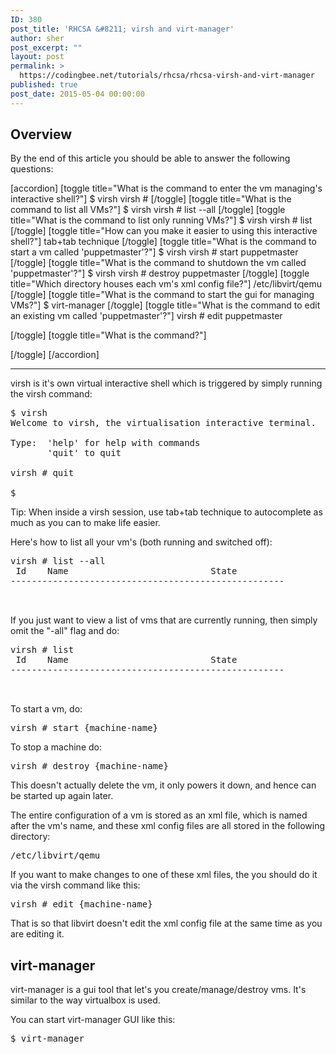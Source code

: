 ```yaml
---
ID: 380
post_title: 'RHCSA &#8211; virsh and virt-manager'
author: sher
post_excerpt: ""
layout: post
permalink: >
  https://codingbee.net/tutorials/rhcsa/rhcsa-virsh-and-virt-manager
published: true
post_date: 2015-05-04 00:00:00
---
```

<h2>Overview</h2>
By the end of this article you should be able to answer the following questions:

[accordion]
[toggle title="What is the command to enter the vm managing's interactive shell?"]
$ virsh
virsh #
[/toggle]
[toggle title="What is the command to list all VMs?"]
$ virsh
virsh # list --all
[/toggle]
[toggle title="What is the command to list only running VMs?"]
$ virsh
virsh # list
[/toggle]
[toggle title="How can you make it easier to using this interactive shell?"]
tab+tab technique
[/toggle]
[toggle title="What is the command to start a vm called 'puppetmaster'?"]
$ virsh
virsh # start puppetmaster
[/toggle]
[toggle title="What is the command to shutdown the vm called 'puppetmaster'?"]
$ virsh
virsh # destroy puppetmaster
[/toggle]
[toggle title="Which directory houses each vm's xml config file?"]
/etc/libvirt/qemu
[/toggle]
[toggle title="What is the command to start the gui for managing VMs?"]
$ virt-manager
[/toggle]
[toggle title="What is the command to edit an existing vm called 'puppetmaster'?"]
virsh # edit puppetmaster

[/toggle]
[toggle title="What is the command?"]


[/toggle]
[/accordion]

<hr/>


virsh is it's own virtual interactive shell which is triggered by simply running the virsh command:


<pre>
$ virsh
Welcome to virsh, the virtualisation interactive terminal.

Type:  'help' for help with commands
       'quit' to quit

virsh # quit

$
</pre>

Tip: When inside a virsh session, use tab+tab technique to autocomplete as much as you can to make life easier.  

Here's how to list all your vm's (both running and switched off):


<pre>
virsh # list --all
 Id    Name                           State
----------------------------------------------------


</pre>


If you just want to view a list of vms that are currently running, then simply omit the "-all" flag and do:


<pre>
virsh # list
 Id    Name                           State
----------------------------------------------------


</pre>


To start a vm, do:


<pre>
virsh # start {machine-name}
</pre>


To stop a machine do:


<pre>
virsh # destroy {machine-name}
</pre>

This doesn't actually delete the vm, it only powers it down, and hence can be started up again later. 

The entire configuration of a vm is stored as an xml file, which is named after the vm's name, and these xml config files are all stored in the following directory:


<pre>
/etc/libvirt/qemu
</pre>

If you want to make changes to one of these xml files, the you should do it via the virsh command like this:


<pre>
virsh # edit {machine-name}
</pre>

That is so that libvirt doesn't edit the xml config file at the same time as you are editing it. 


<h2>virt-manager</h2>

virt-manager is a gui tool that let's you create/manage/destroy vms. It's similar to the way virtualbox is used. 

You can start virt-manager GUI like this:


<pre>
$ virt-manager
</pre>